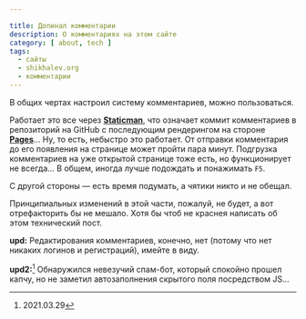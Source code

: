 ```yaml
---

title: Допинал комментарии
description: О комментариях на этом сайте
category: [ about, tech ]
tags:
  - сайты
  - shikhalev.org
  - комментарии
---
```

В общих чертах настроил систему комментариев, можно пользоваться.

Работает это все через **[Staticman][staticman]**, что означает коммит комментариев в репозиторий на GitHub
с последующим рендерингом на стороне **[Pages][pages]**... Ну, то есть, небыстро это работает. От отправки
комментария до его появления на странице может пройти пара минут. Подгрузка комментариев на уже открытой
странице тоже есть, но функционирует не всегда... В общем, иногда лучше подождать и понажимать `F5`.

С другой стороны — есть время подумать, а чятики никто и не обещал.

Принципиальных изменений в этой части, пожалуй, не будет, а вот отрефакторить бы не мешало. Хотя бы чтоб
не краснея написать об этом технический пост.

**upd:** Редактирования комментариев, конечно, нет (потому что нет никаких логинов и регистраций), имейте
в виду.

**upd2:**[^upd2] Обнаружился невезучий спам-бот, который спокойно прошел капчу, но не заметил автозаполнения
скрытого поля посредством JS...

[^upd2]: 2021.03.29

[staticman]: https://staticman.net/
[pages]: https://pages.github.com/
